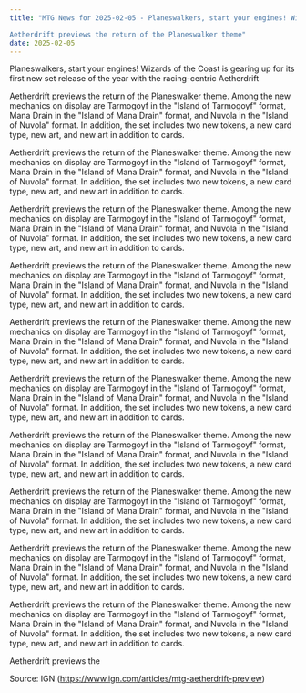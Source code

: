```yaml
---
title: "MTG News for 2025-02-05 - Planeswalkers, start your engines! Wizards of the Coast is gearing up for its first new set release of the year with the racing-centric Aetherdrift

Aetherdrift previews the return of the Planeswalker theme"
date: 2025-02-05
---
```


Planeswalkers, start your engines! Wizards of the Coast is gearing up for its first new set release of the year with the racing-centric Aetherdrift

Aetherdrift previews the return of the Planeswalker theme. Among the new mechanics on display are Tarmogoyf in the "Island of Tarmogoyf" format, Mana Drain in the "Island of Mana Drain" format, and Nuvola in the "Island of Nuvola" format. In addition, the set includes two new tokens, a new card type, new art, and new art in addition to cards.

Aetherdrift previews the return of the Planeswalker theme. Among the new mechanics on display are Tarmogoyf in the "Island of Tarmogoyf" format, Mana Drain in the "Island of Mana Drain" format, and Nuvola in the "Island of Nuvola" format. In addition, the set includes two new tokens, a new card type, new art, and new art in addition to cards.

Aetherdrift previews the return of the Planeswalker theme. Among the new mechanics on display are Tarmogoyf in the "Island of Tarmogoyf" format, Mana Drain in the "Island of Mana Drain" format, and Nuvola in the "Island of Nuvola" format. In addition, the set includes two new tokens, a new card type, new art, and new art in addition to cards.

Aetherdrift previews the return of the Planeswalker theme. Among the new mechanics on display are Tarmogoyf in the "Island of Tarmogoyf" format, Mana Drain in the "Island of Mana Drain" format, and Nuvola in the "Island of Nuvola" format. In addition, the set includes two new tokens, a new card type, new art, and new art in addition to cards.

Aetherdrift previews the return of the Planeswalker theme. Among the new mechanics on display are Tarmogoyf in the "Island of Tarmogoyf" format, Mana Drain in the "Island of Mana Drain" format, and Nuvola in the "Island of Nuvola" format. In addition, the set includes two new tokens, a new card type, new art, and new art in addition to cards.

Aetherdrift previews the return of the Planeswalker theme. Among the new mechanics on display are Tarmogoyf in the "Island of Tarmogoyf" format, Mana Drain in the "Island of Mana Drain" format, and Nuvola in the "Island of Nuvola" format. In addition, the set includes two new tokens, a new card type, new art, and new art in addition to cards.

Aetherdrift previews the return of the Planeswalker theme. Among the new mechanics on display are Tarmogoyf in the "Island of Tarmogoyf" format, Mana Drain in the "Island of Mana Drain" format, and Nuvola in the "Island of Nuvola" format. In addition, the set includes two new tokens, a new card type, new art, and new art in addition to cards.

Aetherdrift previews the return of the Planeswalker theme. Among the new mechanics on display are Tarmogoyf in the "Island of Tarmogoyf" format, Mana Drain in the "Island of Mana Drain" format, and Nuvola in the "Island of Nuvola" format. In addition, the set includes two new tokens, a new card type, new art, and new art in addition to cards.

Aetherdrift previews the return of the Planeswalker theme. Among the new mechanics on display are Tarmogoyf in the "Island of Tarmogoyf" format, Mana Drain in the "Island of Mana Drain" format, and Nuvola in the "Island of Nuvola" format. In addition, the set includes two new tokens, a new card type, new art, and new art in addition to cards.

Aetherdrift previews the return of the Planeswalker theme. Among the new mechanics on display are Tarmogoyf in the "Island of Tarmogoyf" format, Mana Drain in the "Island of Mana Drain" format, and Nuvola in the "Island of Nuvola" format. In addition, the set includes two new tokens, a new card type, new art, and new art in addition to cards.

Aetherdrift previews the

Source: IGN (https://www.ign.com/articles/mtg-aetherdrift-preview)
